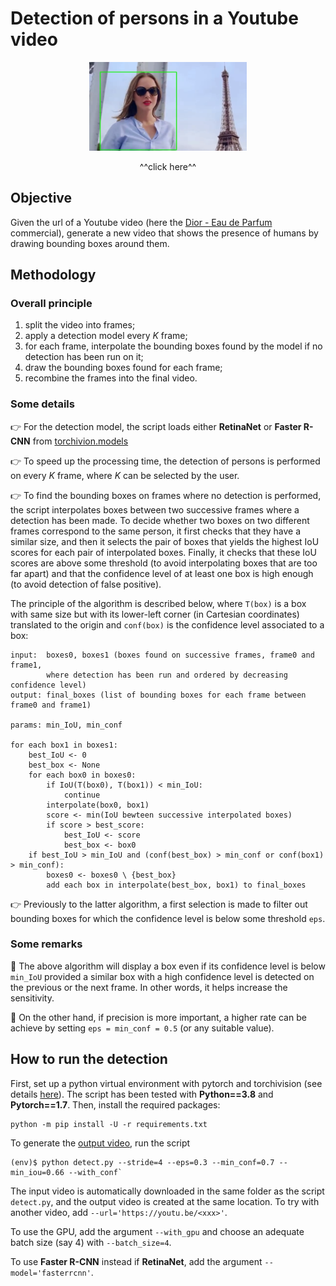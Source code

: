 # Detection of persons in a Youtube video

<p align="center">    
    <a href='MISS_DIOR_The_new_Eau_de_Parfum_detect.mp4'>
        <img src="screenshot.png" width="50%"/>
    <a/>
<p/>

<p align="center">^^click here^^<p/>


## Objective

Given the url of a Youtube video
(here the [Dior - Eau de Parfum](https://www.youtube.com/watch?v=h4s0llOpKrU) commercial),
generate a new video that shows the presence of humans by drawing bounding boxes around them.


## Methodology

### Overall principle

1. split the video into frames;
2. apply a detection model every _K_ frame;
3. for each frame, interpolate the bounding boxes found by the model
    if no detection has been run on it;
5. draw the bounding boxes found for each frame;
4. recombine the frames into the final video.

### Some details

:point_right:
For the detection model, the script loads either __RetinaNet__ or __Faster R-CNN__ from
[torchivion.models](https://pytorch.org/docs/stable/torchvision/models.html#object-detection-instance-segmentation-and-person-keypoint-detection)

:point_right:
To speed up the processing time, the detection of persons is performed on every _K_ frame,
where _K_ can be selected by the user.

:point_right:
To find the bounding boxes on frames where no detection is performed, the script interpolates
boxes between two successive frames where a detection has been made.
To decide whether two boxes on two different frames correspond to the same person,
it first checks that they have a similar size, and then it selects the pair of boxes
that yields the highest IoU scores for each pair of interpolated boxes.
Finally, it checks that these IoU scores are above some threshold
(to avoid interpolating boxes that are too far apart) and that the confidence level of
at least one box is high enough (to avoid detection of false positive).

The principle of the algorithm is described below,
where `T(box)` is a box with same size but with its lower-left corner (in Cartesian coordinates)
translated to the origin and `conf(box)` is the confidence level associated to a box:

```
input:  boxes0, boxes1 (boxes found on successive frames, frame0 and frame1,
        where detection has been run and ordered by decreasing confidence level)
output: final_boxes (list of bounding boxes for each frame between frame0 and frame1)

params: min_IoU, min_conf

for each box1 in boxes1:
    best_IoU <- 0
    best_box <- None
    for each box0 in boxes0:
        if IoU(T(box0), T(box1)) < min_IoU:
            continue
        interpolate(box0, box1)
        score <- min(IoU bewteen successive interpolated boxes)
        if score > best_score:
            best_IoU <- score
            best_box <- box0
    if best_IoU > min_IoU and (conf(best_box) > min_conf or conf(box1) > min_conf):
        boxes0 <- boxes0 \ {best_box}
        add each box in interpolate(best_box, box1) to final_boxes
```

:point_right:
Previously to the latter algorithm, a first selection is made to filter out bounding boxes
for which the confidence level is below some threshold `eps`.

### Some remarks

:triangular_flag_on_post:
The above algorithm will display a box even if its confidence level is below `min_IoU`
provided a similar box with a high confidence level is detected on the previous or the next frame.
In other words, it helps increase the sensitivity.

:triangular_flag_on_post:
On the other hand, if precision is more important, a higher rate can be achieve by setting
`eps = min_conf = 0.5` (or any suitable value).


## How to run the detection

First, set up a python virtual environment with pytorch and torchivision
(see details [here](https://pytorch.org/get-started/locally/)).
The script has been tested with __Python==3.8__ and __Pytorch==1.7__.
Then, install the required packages:
```
python -m pip install -U -r requirements.txt
```

To generate the [output video](MISS_DIOR_The_new_Eau_de_Parfum_detect.mp4), run the script
```
(env)$ python detect.py --stride=4 --eps=0.3 --min_conf=0.7 --min_iou=0.66 --with_conf`
```
The input video is automatically downloaded in the same folder as the script `detect.py`,
and the output video is created at the same location.
To try with another video, add `--url='https://youtu.be/<xxx>'`.

To use the GPU, add the argument `--with_gpu` and choose an adequate batch size (say 4)
with `--batch_size=4`.

To use __Faster R-CNN__ instead if __RetinaNet__, add the argument `--model='fasterrcnn'`.
